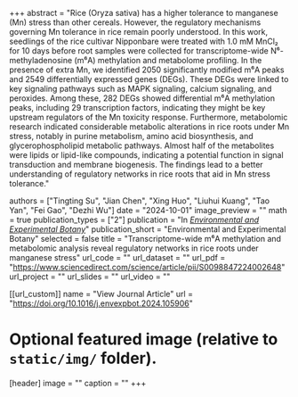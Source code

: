 +++
abstract = "Rice (Oryza sativa) has a higher tolerance to manganese (Mn) stress than other cereals. However, the regulatory mechanisms governing Mn tolerance in rice remain poorly understood. In this work, seedlings of the rice cultivar Nipponbare were treated with 1.0 mM MnCl₂ for 10 days before root samples were collected for transcriptome-wide N⁶-methyladenosine (m⁶A) methylation and metabolome profiling. In the presence of extra Mn, we identified 2050 significantly modified m⁶A peaks and 2549 differentially expressed genes (DEGs). These DEGs were linked to key signaling pathways such as MAPK signaling, calcium signaling, and peroxides. Among these, 282 DEGs showed differential m⁶A methylation peaks, including 29 transcription factors, indicating they might be key upstream regulators of the Mn toxicity response. Furthermore, metabolomic research indicated considerable metabolic alterations in rice roots under Mn stress, notably in purine metabolism, amino acid biosynthesis, and glycerophospholipid metabolic pathways. Almost half of the metabolites were lipids or lipid-like compounds, indicating a potential function in signal transduction and membrane biogenesis. The findings lead to a better understanding of regulatory networks in rice roots that aid in Mn stress tolerance."

authors = ["Tingting Su", "Jian Chen", "Xing Huo", "Liuhui Kuang", "Tao Yan", "Fei Gao", "Dezhi Wu"]
date = "2024-10-01"
image_preview = ""
math = true
publication_types = ["2"]
publication = "In [*Environmental and Experimental Botany*](https://doi.org/10.1016/j.envexpbot.2024.105906)"
publication_short = "Environmental and Experimental Botany"
selected = false
title = "Transcriptome-wide m⁶A methylation and metabolomic analysis reveal regulatory networks in rice roots under manganese stress"
url_code = ""
url_dataset = ""
url_pdf = "https://www.sciencedirect.com/science/article/pii/S0098847224002648"
url_project = ""
url_slides = ""
url_video = ""

[[url_custom]]
name = "View Journal Article"
url = "https://doi.org/10.1016/j.envexpbot.2024.105906"

# Optional featured image (relative to `static/img/` folder).
[header]
image = ""
caption = ""
+++